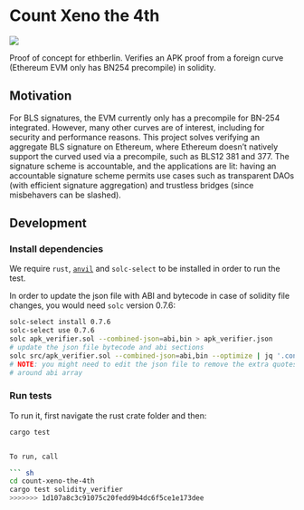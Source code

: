 # Count Xeno the 4th

![](https://upload.wikimedia.org/wikipedia/commons/thumb/a/af/Carl_Gustaf_Mannerheim.jpg/1920px-Carl_Gustaf_Mannerheim.jpg)

Proof of concept for ethberlin. Verifies an APK proof from a foreign curve (Ethereum EVM only has BN254 precompile) in solidity.

## Motivation

For BLS signatures, the EVM currently only has a precompile for BN-254 integrated. However, many other curves are of interest, including for security and performance reasons. This project solves verifying an aggregate BLS signature on Ethereum, where Ethereum doesn’t natively support the curved used via a precompile, such as BLS12 381 and 377. The signature scheme is accountable, and the applications are lit: having an accountable signature scheme permits use cases such as transparent DAOs (with efficient signature aggregation) and trustless bridges (since misbehavers can be slashed).

## Development

### Install dependencies

We require `rust`, [`anvil`](https://book.getfoundry.sh/getting-started/installation) and `solc-select` to be installed in order to run the test.

In order to update the json file with ABI and bytecode in case of solidity file changes, you would need `solc` version 0.7.6:

``` bash
solc-select install 0.7.6
solc-select use 0.7.6
solc apk_verifier.sol --combined-json=abi,bin > apk_verifier.json
# update the json file bytecode and abi sections
solc src/apk_verifier.sol --combined-json=abi,bin --optimize | jq '.contracts."src/apk_verifier.sol:ApkVerifier"' | sed 's/\\"/"/g' > src/verifier_artifact.json
# NOTE: you might need to edit the json file to remove the extra quotes
# around abi array
```

### Run tests

To run it, first navigate the rust crate folder and then:

```bash
cargo test


To run, call

``` sh
cd count-xeno-the-4th
cargo test solidity_verifier
>>>>>>> 1d107a8c3c91075c20fedd9b4dc6f5ce1e173dee
```
